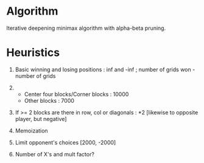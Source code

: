 # Algorithm

Iterative deepening minimax algorithm with alpha-beta pruning.

# Heuristics

1.	Basic winning and losing positions : inf and -inf ; number of grids won - number of grids
2.	- Center four blocks/Corner blocks : 10000
	- Other blocks : 7000
3.	If >= 2 blocks are there in row, col or diagonals : *2 [likewise to opposite player, but negative]
4.	Memoization
5.	Limit opponent's choices [2000, -2000]

6. Number of X's and mult factor?